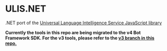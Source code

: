 # ULIS.NET
.NET port of the [Universal Language Intelligence Service JavaScript library](https://github.com/CatalystCode/Universal-Language-Intelligence-Service)

**Currently the tools in this repo are being migrated to the v4 Bot Framework SDK. For the v3 tools, please refer to the [v3 branch in this repo.](https://github.com/peterbozso/ULIS.NET/tree/v3)**